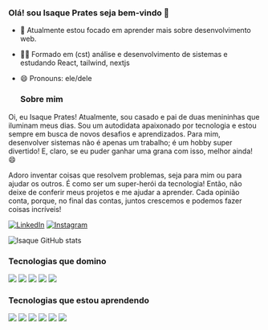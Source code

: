 ### Olá! sou Isaque Prates seja bem-vindo 👋

- 🔭 Atualmente estou focado em aprender mais sobre desenvolvimento web. 
- 👨‍🎓 Formado em (cst) análise e desenvolvimento de sistemas e estudando React, tailwind, nextjs 
- 😄 Pronouns: ele/dele

  ### Sobre mim

 Oi, eu Isaque Prates! Atualmente, sou casado e pai de duas menininhas que iluminam meus dias. Sou um autodidata apaixonado por tecnologia e estou sempre em busca de novos desafios e aprendizados. Para mim, desenvolver sistemas não é apenas um trabalho; é um hobby super divertido! E, claro, se eu puder ganhar uma grana com isso, melhor ainda! 😄

Adoro inventar coisas que resolvem problemas, seja para mim ou para ajudar os outros. É como ser um super-herói da tecnologia! Então, não deixe de conferir meus projetos e me ajudar a aprender. Cada opinião conta, porque, no final das contas, juntos crescemos e podemos fazer coisas incríveis!

[![LinkedIn](https://img.shields.io/badge/LinkedIn-0077B5?style=for-the-badge&logo=linkedin&logoColor=white)](https://www.linkedin.com/in/isaque-prates-87475b1b0?lipi=urn%3Ali%3Apage%3Ad_flagship3_profile_view_base_contact_details%3BaYlHEsD8Qx6FKrbTEj9MCg%3D%3D)
[![Instagram](https://img.shields.io/badge/Instagram-E4405F?style=for-the-badge&logo=instagram&logoColor=white)](https://www.instagram.com/isaque_prates/)

![Isaque GitHub stats](https://github-readme-stats.vercel.app/api?username=isaqueprates&show_icons=true&theme=radical)

### Tecnologias que domino

<div>
  <img src="https://img.shields.io/badge/HTML5-E34F26?style=for-the-badge&logo=html5&logoColor=white"/>
  <img src="https://img.shields.io/badge/CSS3-1572B6?style=for-the-badge&logo=css3&logoColor=white"/>
  <img src="https://img.shields.io/badge/JavaScript-323330?style=for-the-badge&logo=javascript&logoColor=F7DF1E"/>
  <img src="https://img.shields.io/badge/node.js-6DA55F?style=for-the-badge&logo=node.js&logoColor=white"/>
  <img src="https://img.shields.io/badge/GIT-E44C30?style=for-the-badge&logo=git&logoColor=white"/>
</div>

### Tecnologias que estou aprendendo

<div>
 <img src="https://img.shields.io/badge/c%23-%23239120.svg?style=for-the-badge&logo=csharp&logoColor=white"/>
 <img src="https://img.shields.io/badge/typescript-%23007ACC.svg?style=for-the-badge&logo=typescript&logoColor=white"/>
 <img src="https://img.shields.io/badge/Next-black?style=for-the-badge&logo=next.js&logoColor=white"/>
 <img src="https://img.shields.io/badge/react-%2320232a.svg?style=for-the-badge&logo=react&logoColor=%2361DAFB"/>
 <img src="https://img.shields.io/badge/redux-%23593d88.svg?style=for-the-badge&logo=redux&logoColor=white"/>
 <img src="https://img.shields.io/badge/tailwindcss-%2338B2AC.svg?style=for-the-badge&logo=tailwind-css&logoColor=white"/>
</div>
